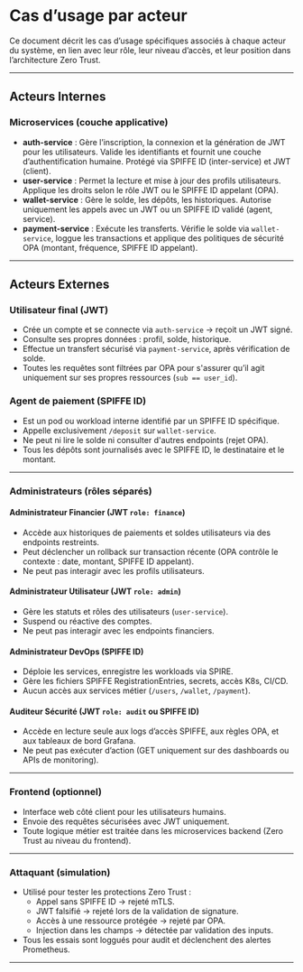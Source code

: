 # Cas d’usage par acteur

Ce document décrit les cas d’usage spécifiques associés à chaque acteur du système, en lien avec leur rôle, leur niveau d’accès, et leur position dans l’architecture Zero Trust.

---

## Acteurs Internes

### Microservices (couche applicative)
- **auth-service** : Gère l’inscription, la connexion et la génération de JWT pour les utilisateurs. Valide les identifiants et fournit une couche d’authentification humaine. Protégé via SPIFFE ID (inter-service) et JWT (client).
- **user-service** : Permet la lecture et mise à jour des profils utilisateurs. Applique les droits selon le rôle JWT ou le SPIFFE ID appelant (OPA).
- **wallet-service** : Gère le solde, les dépôts, les historiques. Autorise uniquement les appels avec un JWT ou un SPIFFE ID validé (agent, service).
- **payment-service** : Exécute les transferts. Vérifie le solde via `wallet-service`, loggue les transactions et applique des politiques de sécurité OPA (montant, fréquence, SPIFFE ID appelant).

---

## Acteurs Externes

### Utilisateur final (JWT)
- Crée un compte et se connecte via `auth-service` → reçoit un JWT signé.
- Consulte ses propres données : profil, solde, historique.
- Effectue un transfert sécurisé via `payment-service`, après vérification de solde.
- Toutes les requêtes sont filtrées par OPA pour s'assurer qu’il agit uniquement sur ses propres ressources (`sub == user_id`).

### Agent de paiement (SPIFFE ID)
- Est un pod ou workload interne identifié par un SPIFFE ID spécifique.
- Appelle exclusivement `/deposit` sur `wallet-service`.
- Ne peut ni lire le solde ni consulter d'autres endpoints (rejet OPA).
- Tous les dépôts sont journalisés avec le SPIFFE ID, le destinataire et le montant.

---

### Administrateurs (rôles séparés)

#### Administrateur Financier (JWT `role: finance`)
- Accède aux historiques de paiements et soldes utilisateurs via des endpoints restreints.
- Peut déclencher un rollback sur transaction récente (OPA contrôle le contexte : date, montant, SPIFFE ID appelant).
- Ne peut pas interagir avec les profils utilisateurs.

#### Administrateur Utilisateur (JWT `role: admin`)
- Gère les statuts et rôles des utilisateurs (`user-service`).
- Suspend ou réactive des comptes.
- Ne peut pas interagir avec les endpoints financiers.

#### Administrateur DevOps (SPIFFE ID)
- Déploie les services, enregistre les workloads via SPIRE.
- Gère les fichiers SPIFFE RegistrationEntries, secrets, accès K8s, CI/CD.
- Aucun accès aux services métier (`/users`, `/wallet`, `/payment`).

#### Auditeur Sécurité (JWT `role: audit` ou SPIFFE ID)
- Accède en lecture seule aux logs d’accès SPIFFE, aux règles OPA, et aux tableaux de bord Grafana.
- Ne peut pas exécuter d’action (GET uniquement sur des dashboards ou APIs de monitoring).

---

### Frontend (optionnel)
- Interface web côté client pour les utilisateurs humains.
- Envoie des requêtes sécurisées avec JWT uniquement.
- Toute logique métier est traitée dans les microservices backend (Zero Trust au niveau du frontend).

---

### Attaquant (simulation)
- Utilisé pour tester les protections Zero Trust :
  - Appel sans SPIFFE ID → rejeté mTLS.
  - JWT falsifié → rejeté lors de la validation de signature.
  - Accès à une ressource protégée → rejeté par OPA.
  - Injection dans les champs → détectée par validation des inputs.
- Tous les essais sont loggués pour audit et déclenchent des alertes Prometheus.

---
